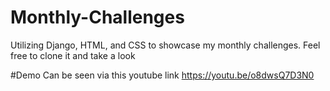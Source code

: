 # Monthly-Challenges
Utilizing Django, HTML, and CSS to showcase my monthly challenges. Feel free to clone it and take a look

#Demo
Can be seen via this youtube link https://youtu.be/o8dwsQ7D3N0

